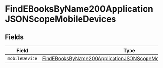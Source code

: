 # FindEBooksByName200ApplicationJSONScopeMobileDevices


## Fields

| Field                                                                                                                                                           | Type                                                                                                                                                            | Required                                                                                                                                                        | Description                                                                                                                                                     |
| --------------------------------------------------------------------------------------------------------------------------------------------------------------- | --------------------------------------------------------------------------------------------------------------------------------------------------------------- | --------------------------------------------------------------------------------------------------------------------------------------------------------------- | --------------------------------------------------------------------------------------------------------------------------------------------------------------- |
| `mobileDevice`                                                                                                                                                  | [FindEBooksByName200ApplicationJSONScopeMobileDevicesMobileDevice](../../models/operations/findebooksbyname200applicationjsonscopemobiledevicesmobiledevice.md) | :heavy_minus_sign:                                                                                                                                              | N/A                                                                                                                                                             |